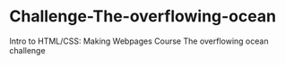 # Challenge-The-overflowing-ocean
Intro to HTML/CSS: Making Webpages Course The overflowing ocean challenge
